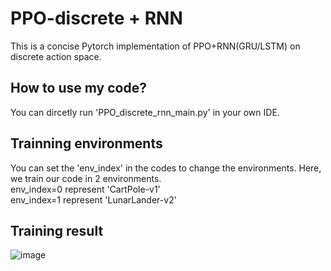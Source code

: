 # PPO-discrete + RNN
This is a concise Pytorch implementation of PPO+RNN(GRU/LSTM) on discrete action space.<br />


## How to use my code?
You can dircetly run 'PPO_discrete_rnn_main.py' in your own IDE.<br />

## Trainning environments
You can set the 'env_index' in the codes to change the environments. Here, we train our code in 2 environments.<br />
env_index=0 represent 'CartPole-v1'<br />
env_index=1 represent 'LunarLander-v2'<br />

## Training result
![image](https://github.com/Lizhi-sjtu/DRL-code-pytorch/blob/main/9.PPO-discrete-RNN/PPO%2BRNN.png)

